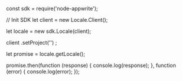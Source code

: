 const sdk = require('node-appwrite');

// Init SDK
let client = new Locale.Client();

let locale = new sdk.Locale(client);

client
    .setProject('')
;

let promise = locale.getLocale();

promise.then(function (response) {
    console.log(response);
}, function (error) {
    console.log(error);
});